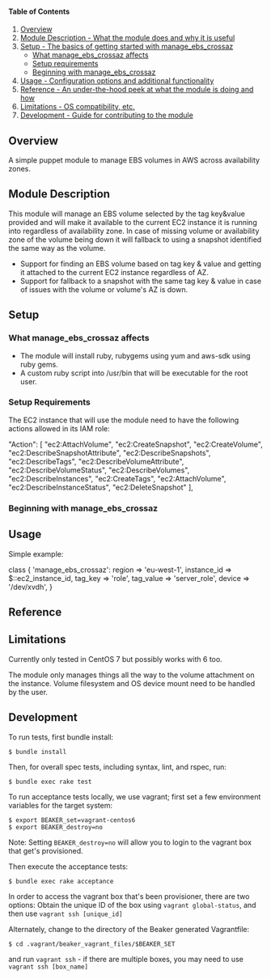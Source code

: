 #### Table of Contents

1. [Overview](#overview)
2. [Module Description - What the module does and why it is useful](#module-description)
3. [Setup - The basics of getting started with manage_ebs_crossaz](#setup)
    * [What manage_ebs_crossaz affects](#what-manage_ebs_crossaz-affects)
    * [Setup requirements](#setup-requirements)
    * [Beginning with manage_ebs_crossaz](#beginning-with-manage_ebs_crossaz)
4. [Usage - Configuration options and additional functionality](#usage)
5. [Reference - An under-the-hood peek at what the module is doing and how](#reference)
5. [Limitations - OS compatibility, etc.](#limitations)
6. [Development - Guide for contributing to the module](#development)

## Overview

A simple puppet module to manage EBS volumes in AWS across availability zones.      

## Module Description

This module will manage an EBS volume selected by the tag key&value provided and will make it available to the current EC2 instance 
it is running into regardless of availability zone. In case of missing volume or availability zone of the volume being down it will
fallback to using a snapshot identified the same way as the volume. 

- Support for finding an EBS volume based on tag key & value and getting it attached to the current EC2 instance regardless of AZ.
- Support for fallback to a snapshot with the same tag key & value in case of issues with the volume or volume's AZ is down.

## Setup

### What manage_ebs_crossaz affects

* The module will install ruby, rubygems using yum and aws-sdk using ruby gems.
* A custom ruby script into /usr/bin that will be executable for the root user.

### Setup Requirements

The EC2 instance that will use the module need to have the following actions allowed in its IAM role:

"Action": [
    "ec2:AttachVolume",
    "ec2:CreateSnapshot",
    "ec2:CreateVolume",
    "ec2:DescribeSnapshotAttribute",
    "ec2:DescribeSnapshots",
    "ec2:DescribeTags",
    "ec2:DescribeVolumeAttribute",
    "ec2:DescribeVolumeStatus",
    "ec2:DescribeVolumes",
    "ec2:DescribeInstances",
    "ec2:CreateTags",
    "ec2:AttachVolume",
    "ec2:DescribeInstanceStatus",
    "ec2:DeleteSnapshot"
],


### Beginning with manage_ebs_crossaz

## Usage

Simple example:

class { 'manage_ebs_crossaz':
  region => 'eu-west-1',
  instance_id => $::ec2_instance_id,
  tag_key => 'role',
  tag_value => 'server_role',
  device => '/dev/xvdh',
} 

## Reference

## Limitations

Currently only tested in CentOS 7 but possibly works with 6 too.

The module only manages things all the way to the volume attachment on the instance.
Volume filesystem and OS device mount need to be handled by the user.

## Development

To run tests, first bundle install:

```shell
$ bundle install
```

Then, for overall spec tests, including syntax, lint, and rspec, run:

```shell
$ bundle exec rake test
```

To run acceptance tests locally, we use vagrant; first set a few environment variables for the target system:

```shell
$ export BEAKER_set=vagrant-centos6
$ export BEAKER_destroy=no
```
Note: Setting `BEAKER_destroy=no` will allow you to login to the vagrant box that get's provisioned.

Then execute the acceptance tests:

```shell
$ bundle exec rake acceptance
```

In order to access the vagrant box that's been provisioner, there are two options:
Obtain the unique ID of the box using `vagrant global-status`, and then use `vagrant ssh [unique_id]`

Alternately, change to the directory of the Beaker generated Vagrantfile:
```
$ cd .vagrant/beaker_vagrant_files/$BEAKER_SET
```
and run `vagrant ssh` - if there are multiple boxes, you may need to use `vagrant ssh [box_name]`
